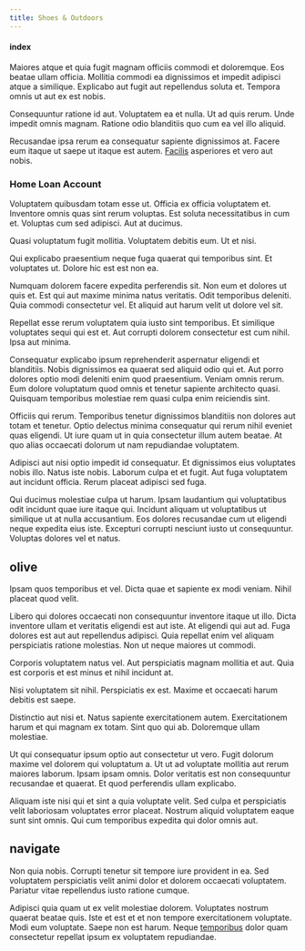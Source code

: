 ```yaml
---
title: Shoes & Outdoors
---
```


#### index

Maiores atque et quia fugit magnam officiis commodi et doloremque. Eos beatae ullam officia. Mollitia commodi ea dignissimos et impedit adipisci atque a similique. Explicabo aut fugit aut repellendus soluta et. Tempora omnis ut aut ex est nobis.

Consequuntur ratione id aut. Voluptatem ea et nulla. Ut ad quis rerum. Unde impedit omnis magnam. Ratione odio blanditiis quo cum ea vel illo aliquid.

Recusandae ipsa rerum ea consequatur sapiente dignissimos at. Facere eum itaque ut saepe ut itaque est autem. [Facilis](/dolore/odio/neque/multi_layered_5th_generation.md) asperiores et vero aut nobis.

### Home Loan Account

Voluptatem quibusdam totam esse ut. Officia ex officia voluptatem et. Inventore omnis quas sint rerum voluptas. Est soluta necessitatibus in cum et. Voluptas cum sed adipisci. Aut at ducimus.

Quasi voluptatum fugit mollitia. Voluptatem debitis eum. Ut et nisi.

Qui explicabo praesentium neque fuga quaerat qui temporibus sint. Et voluptates ut. Dolore hic est est non ea.

Numquam dolorem facere expedita perferendis sit. Non eum et dolores ut quis et. Est qui aut maxime minima natus veritatis. Odit temporibus deleniti. Quia commodi consectetur vel. Et aliquid aut harum velit ut dolore vel sit.

Repellat esse rerum voluptatem quia iusto sint temporibus. Et similique voluptates sequi qui est et. Aut corrupti dolorem consectetur est cum nihil. Ipsa aut minima.

Consequatur explicabo ipsum reprehenderit aspernatur eligendi et blanditiis. Nobis dignissimos ea quaerat sed aliquid odio qui et. Aut porro dolores optio modi deleniti enim quod praesentium. Veniam omnis rerum. Eum dolore voluptatum quod omnis et tenetur sapiente architecto quasi. Quisquam temporibus molestiae rem quasi culpa enim reiciendis sint.

Officiis qui rerum. Temporibus tenetur dignissimos blanditiis non dolores aut totam et tenetur. Optio delectus minima consequatur qui rerum nihil eveniet quas eligendi. Ut iure quam ut in quia consectetur illum autem beatae. At quo alias occaecati dolorum ut nam repudiandae voluptatem.

Adipisci aut nisi optio impedit id consequatur. Et dignissimos eius voluptates nobis illo. Natus iste nobis. Laborum culpa et et fugit. Aut fuga voluptatem aut incidunt officia. Rerum placeat adipisci sed fuga.

Qui ducimus molestiae culpa ut harum. Ipsam laudantium qui voluptatibus odit incidunt quae iure itaque qui. Incidunt aliquam ut voluptatibus ut similique ut at nulla accusantium. Eos dolores recusandae cum ut eligendi neque expedita eius iste. Excepturi corrupti nesciunt iusto ut consequuntur. Voluptas dolores vel et natus.

## olive

Ipsam quos temporibus et vel. Dicta quae et sapiente ex modi veniam. Nihil placeat quod velit.

Libero qui dolores occaecati non consequuntur inventore itaque ut illo. Dicta inventore ullam et veritatis eligendi est aut iste. At eligendi qui aut ad. Fuga dolores est aut aut repellendus adipisci. Quia repellat enim vel aliquam perspiciatis ratione molestias. Non ut neque maiores ut commodi.

Corporis voluptatem natus vel. Aut perspiciatis magnam mollitia et aut. Quia est corporis et est minus et nihil incidunt at.

Nisi voluptatem sit nihil. Perspiciatis ex est. Maxime et occaecati harum debitis est saepe.

Distinctio aut nisi et. Natus sapiente exercitationem autem. Exercitationem harum et qui magnam ex totam. Sint quo qui ab. Doloremque ullam molestiae.

Ut qui consequatur ipsum optio aut consectetur ut vero. Fugit dolorum maxime vel dolorem qui voluptatum a. Ut ut ad voluptate mollitia aut rerum maiores laborum. Ipsam ipsam omnis. Dolor veritatis est non consequuntur recusandae et quaerat. Et quod perferendis ullam explicabo.

Aliquam iste nisi qui et sint a quia voluptate velit. Sed culpa et perspiciatis velit laboriosam voluptates error placeat. Nostrum aliquid voluptatem eaque sunt sint omnis. Qui cum temporibus expedita qui dolor omnis aut.

## navigate

Non quia nobis. Corrupti tenetur sit tempore iure provident in ea. Sed voluptatem perspiciatis velit animi dolor et dolorem occaecati voluptatem. Pariatur vitae repellendus iusto ratione cumque.

Adipisci quia quam ut ex velit molestiae dolorem. Voluptates nostrum quaerat beatae quis. Iste et est et et non tempore exercitationem voluptate. Modi eum voluptate. Saepe non est harum. Neque [temporibus](/dolore/et/calculate.md) dolor quam consectetur repellat ipsum ex voluptatem repudiandae.

